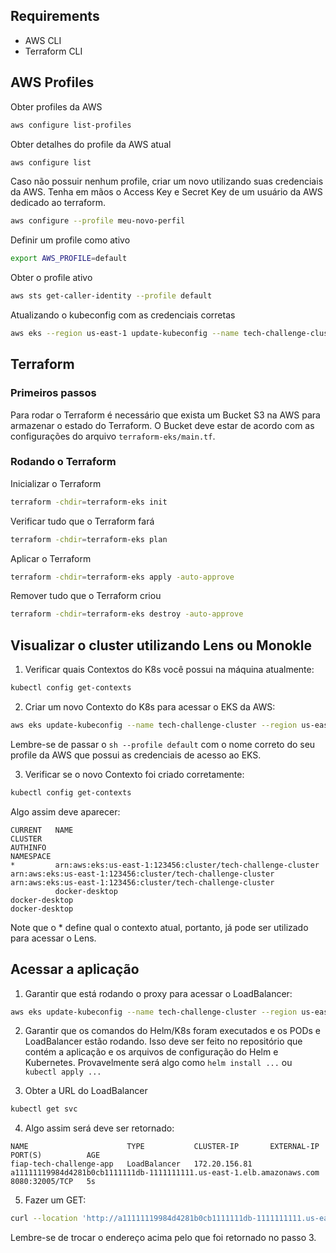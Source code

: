 ## Requirements
- AWS CLI
- Terraform CLI

## AWS Profiles

Obter profiles da AWS
```sh
aws configure list-profiles
```

Obter detalhes do profile da AWS atual
```sh
aws configure list
```

Caso não possuir nenhum profile, criar um novo utilizando suas credenciais da AWS. Tenha em mãos o Access Key e Secret Key de um usuário da AWS dedicado ao terraform.
```sh
aws configure --profile meu-novo-perfil
```

Definir um profile como ativo
```sh
export AWS_PROFILE=default
```

Obter o profile ativo
```sh
aws sts get-caller-identity --profile default
```

Atualizando o kubeconfig com as credenciais corretas
```sh
aws eks --region us-east-1 update-kubeconfig --name tech-challenge-cluster --profile default
```

## Terraform

### Primeiros passos

Para rodar o Terraform é necessário que exista um Bucket S3 na AWS para armazenar o estado do Terraform.
O Bucket deve estar de acordo com as configurações do arquivo ```terraform-eks/main.tf```.

### Rodando o Terraform

Inicializar o Terraform
```sh
terraform -chdir=terraform-eks init
```

Verificar tudo que o Terraform fará
```sh
terraform -chdir=terraform-eks plan
```

Aplicar o Terraform
```sh
terraform -chdir=terraform-eks apply -auto-approve
```

Remover tudo que o Terraform criou
```sh
terraform -chdir=terraform-eks destroy -auto-approve
```

## Visualizar o cluster utilizando Lens ou Monokle

1. Verificar quais Contextos do K8s você possui na máquina atualmente:
```sh
kubectl config get-contexts
```

2. Criar um novo Contexto do K8s para acessar o EKS da AWS:
```sh
aws eks update-kubeconfig --name tech-challenge-cluster --region us-east-1 --profile default
```
Lembre-se de passar o ```sh --profile default``` com o nome correto do seu profile da AWS que possui as credenciais de acesso ao EKS.

3. Verificar se o novo Contexto foi criado corretamente:
```sh
kubectl config get-contexts
```

Algo assim deve aparecer:
```
CURRENT   NAME                                                            CLUSTER                                                         AUTHINFO                                                        NAMESPACE
*         arn:aws:eks:us-east-1:123456:cluster/tech-challenge-cluster   arn:aws:eks:us-east-1:123456:cluster/tech-challenge-cluster   arn:aws:eks:us-east-1:123456:cluster/tech-challenge-cluster
          docker-desktop                                                  docker-desktop                                                  docker-desktop
```

Note que o * define qual o contexto atual, portanto, já pode ser utilizado para acessar o Lens.

## Acessar a aplicação
1. Garantir que está rodando o proxy para acessar o LoadBalancer:
```sh
aws eks update-kubeconfig --name tech-challenge-cluster --region us-east-1 --profile default
```

2. Garantir que os comandos do Helm/K8s foram executados e os PODs e LoadBalancer estão rodando.
Isso deve ser feito no repositório que contém a aplicação e os arquivos de configuração do Helm e Kubernetes. 
Provavelmente será algo como ```helm install ...``` ou ```kubectl apply ...```

3. Obter a URL do LoadBalancer
```sh
kubectl get svc
```

4. Algo assim será deve ser retornado:
```
NAME                      TYPE           CLUSTER-IP       EXTERNAL-IP                                                               PORT(S)          AGE
fiap-tech-challenge-app   LoadBalancer   172.20.156.81    a11111119984d4281b0cb1111111db-1111111111.us-east-1.elb.amazonaws.com   8080:32005/TCP   5s
```

5. Fazer um GET:
```sh
curl --location 'http://a11111119984d4281b0cb1111111db-1111111111.us-east-1.elb.amazonaws.com:8080/orders'
```
Lembre-se de trocar o endereço acima pelo que foi retornado no passo 3.
